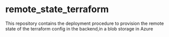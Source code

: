 # remote_state_terraform
This repository contains the deployment procedure to provision the remote state of the terraform config in the backend,in a blob storage in Azure
